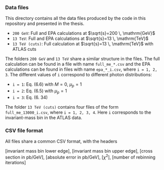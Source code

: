 ### Data files

This directory contains all the data files produced by the code in this repository and presented in the thesis. 

- `200 GeV`: Full and EPA calculations at $\sqrt{s}=200 \, \mathrm{GeV}$
- `13 TeV`: Full and EPA calculations at $\sqrt{s}=13 \, \mathrm{TeV}$
- `13 TeV (cuts)`: Full calculation at $\sqrt{s}=13 \, \mathrm{TeV}$ with ATLAS cuts

The folders `200 GeV` and `13 TeV` share a similar structure in the files. The full calculation can be found in a file with name `full_me_*.csv` and the EPA calculations can be found in files with name `epa_*_i.csv`, where `i = 1, 2, 3`. The different values of `i` correspond to different photon distributions:

- `i = 1`: Eq. (6.6) with $M=0$, $\mu_p=1$
- `i = 2`: Eq. (6.5) with $\mu_p=1$
- `i = 3`: Eq. (6. 34)

The folder `13 TeV (cuts)` contains four files of the form `full_me_13000_i.csv`, where `i = 1, 2, 3, 4`. Here `i` corresponds to the invariant-mass bin in the ATLAS data.

### CSV file format

All files share a common CSV format, with the headers

[invariant mass bin lower edge], [invariant mass bin upper edge], [cross section in $\mathrm{pb}/\mathrm{GeV}$], [absolute error in $\mathrm{pb}/\mathrm{GeV}$], [$\chi^2$], [number of rebinning iterations]